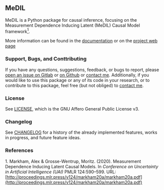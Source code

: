 ## MeDIL
MeDIL is a Python package for causal inference, focusing on the Measurement Dependence Inducing Latent (MeDIL) Causal Model framework[<sup>1</sup>](#uai_paper).

More information can be found in the [documentation](https://medil.causal.dev) or on the [project web page](https://causal.dev/project/medil)

### Support, Bugs, and Conttributing
If you have any questions, suggestions, feedback, or bugs to report, please [open an issue on Gitlab](https://gitlab.com/alex-markham/medil/issues/new) or [on Github](https://github.com/neuroinfo19/medil/issues/new) or [contact me](https://causal.dev/#contact).
Additionally, if you would like to use this package or any of its code in your research, or to contribute to this package, feel free (but not obliged) to [contact me](https://causal.dev/#contact).

### License
See [LICENSE](https://gitlab.com/alex-markham/medil/blob/master/LICENSE.txt), which is the GNU Affero General Public License v3.

### Changelog
See [CHANGELOG](https://gitlab.com/alex-markham/medil/blob/master/CHANGELOG.md) for a history of the already implemented features, works in progress, and future feature ideas.

### References
<a name="uai_paper"> 1.</a> Markham, Alex & Grosse-Wentrup, Moritz. (2020). Measurement Dependence Inducing Latent Causal Models. In *Conference on Uncertainty in Artificial Intelligence (UAI)* PMLR 124:590&ndash;599. URL: [http://proceedings.mlr.press/v124/markham20a/markham20a.pdf](http://proceedings.mlr.press/v124/markham20a/markham20a.pdf)
